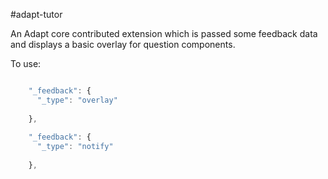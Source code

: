#adapt-tutor


An Adapt core contributed extension which is passed some feedback data and displays a basic overlay for question components.


To use:

```javascript

    "_feedback": {
      "_type": "overlay"
      
    },
    
    "_feedback": {
      "_type": "notify"
      
    },


```

